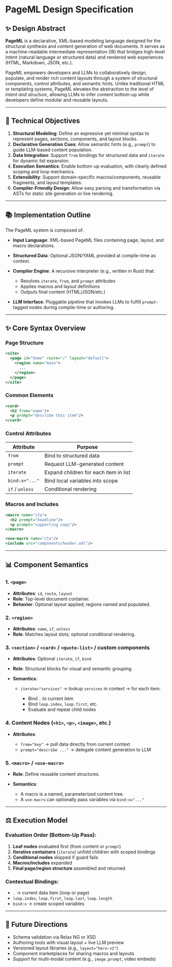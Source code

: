 # PageML Design Specification

## ✨ Design Abstract

**PageML** is a declarative, XML-based modeling language designed for the structural synthesis and content generation of web documents. It serves as a machine-readable intermediate representation (IR) that bridges high-level intent (natural language or structured data) and rendered web experiences (HTML, Markdown, JSON, etc.).

PageML empowers developers and LLMs to collaboratively design, populate, and render rich content layouts through a system of structural components, control attributes, and semantic hints. Unlike traditional HTML or templating systems, PageML elevates the abstraction to the level of *intent and structure*, allowing LLMs to infer content bottom-up while developers define modular and reusable layouts.

---

## 🔧 Technical Objectives

1. **Structural Modeling**: Define an expressive yet minimal syntax to represent pages, sections, components, and layout blocks.
2. **Declarative Generation Cues**: Allow semantic hints (e.g., `prompt`) to guide LLM-based content population.
3. **Data Integration**: Support `from` bindings for structured data and `iterate` for dynamic list expansion.
4. **Execution Semantics**: Enable bottom-up evaluation, with clearly defined scoping and loop mechanics.
5. **Extensibility**: Support domain-specific macros/components, reusable fragments, and layout templates.
6. **Compiler-Friendly Design**: Allow easy parsing and transformation via ASTs for static site generation or live rendering.

---

## 📚 Implementation Outline

The PageML system is composed of:

* **Input Language**: XML-based PageML files containing page, layout, and macro declarations.
* **Structured Data**: Optional JSON/YAML provided at compile-time as context.
* **Compiler Engine**: A recursive interpreter (e.g., written in Rust) that:

  * Resolves `iterate`, `from`, and `prompt` attributes
  * Applies macros and layout definitions
  * Outputs final content (HTML/JSON/etc.)
* **LLM Interface**: Pluggable pipeline that invokes LLMs to fulfill `prompt`-tagged nodes during compile-time or authoring.

---

## ✨ Core Syntax Overview

### Page Structure

```xml
<site>
  <page id="home" route="/" layout="default">
    <region name="main">
      ...
    </region>
  </page>
</site>
```

### Common Elements

```xml
<card>
  <h2 from="name"/>
  <p prompt="describe this item"/>
</card>
```

### Control Attributes

| Attribute       | Purpose                               |
| --------------- | ------------------------------------- |
| `from`          | Bind to structured data               |
| `prompt`        | Request LLM-generated content         |
| `iterate`       | Expand children for each item in list |
| `bind:x="..."`  | Bind local variables into scope       |
| `if` / `unless` | Conditional rendering                 |

### Macros and Includes

```xml
<macro name="cta">
  <h2 prompt="headline"/>
  <p prompt="supporting copy"/>
</macro>

<use-macro name="cta"/>
<include src="components/header.xml"/>
```

---

## 📊 Component Semantics

### 1. `<page>`

* **Attributes**: `id`, `route`, `layout`
* **Role**: Top-level document container.
* **Behavior**: Optional layout applied; regions named and populated.

### 2. `<region>`

* **Attributes**: `name`, `if`, `unless`
* **Role**: Matches layout slots; optional conditional rendering.

### 3. `<section>` / `<card>` / `<quote-list>` / custom components

* **Attributes**: Optional `iterate`, `if`, `bind`
* **Role**: Structural blocks for visual and semantic grouping.
* **Semantics**:

  * `iterate="services"` → lookup `services` in context → for each item:

    * Bind `.` to current item
    * Bind `loop.index`, `loop.first`, etc.
    * Evaluate and repeat child nodes

### 4. Content Nodes (`<h1>`, `<p>`, `<image>`, etc.)

* **Attributes**:

  * `from="key"` → pull data directly from current context
  * `prompt="describe ..."` → delegate content generation to LLM

### 5. `<macro>` / `<use-macro>`

* **Role**: Define reusable content structures.
* **Semantics**:

  * A macro is a named, parameterized content tree.
  * A `use-macro` can optionally pass variables via `bind:x="..."`

---

## ⚖️ Execution Model

### Evaluation Order (Bottom-Up Pass):

1. **Leaf nodes** evaluated first (from content or `prompt`)
2. **Iterative containers** (`iterate`) unfold children with scoped bindings
3. **Conditional nodes** skipped if guard fails
4. **Macros/includes** expanded
5. **Final page/region structure** assembled and returned

### Contextual Bindings:

* `.` → current data item (loop or page)
* `loop.index`, `loop.first`, `loop.last`, `loop.length`
* `bind:x` → create scoped variables

---

## 🚀 Future Directions

* Schema validation via Relax NG or XSD
* Authoring tools with visual layout + live LLM preview
* Versioned layout libraries (e.g., `layout="hero-v2"`)
* Component marketplaces for sharing macros and layouts
* Support for multi-modal content (e.g., `image.prompt`, video embeds)

